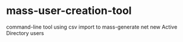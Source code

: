 # mass-user-creation-tool
command-line tool using csv import to mass-generate net new Active Directory users
